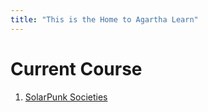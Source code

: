 ```yaml
---
title: "This is the Home to Agartha Learn"
---
```


# Current Course
1. [SolarPunk Societies](https://learn.agartha.one/solarpunk-societies)